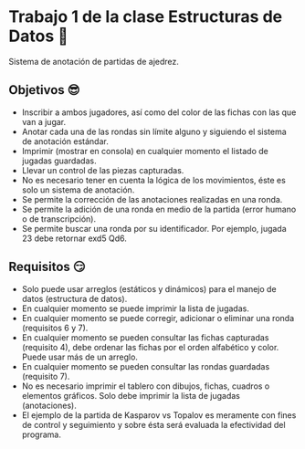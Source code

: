 # Trabajo 1 de la clase Estructuras de Datos 🥳

Sistema de anotación de partidas de
ajedrez.

## Objetivos 😎

- Inscribir a ambos jugadores, así como del color de las fichas con las que van a
  jugar.
- Anotar cada una de las rondas sin límite alguno y siguiendo el sistema de
  anotación estándar.
- Imprimir (mostrar en consola) en cualquier momento el listado de jugadas
  guardadas.
- Llevar un control de las piezas capturadas.
- No es necesario tener en cuenta la lógica de los movimientos, éste es solo un
  sistema de anotación.
- Se permite la corrección de las anotaciones realizadas en una ronda.
- Se permite la adición de una ronda en medio de la partida (error humano o de
  transcripción).
- Se permite buscar una ronda por su identificador. Por ejemplo, jugada 23 debe
  retornar exd5 Qd6.

## Requisitos 😏

- Solo puede usar arreglos (estáticos y dinámicos) para el manejo de datos
  (estructura de datos).
- En cualquier momento se puede imprimir la lista de jugadas.
- En cualquier momento se puede corregir, adicionar o eliminar una ronda
  (requisitos 6 y 7).
- En cualquier momento se pueden consultar las fichas capturadas (requisito 4),
  debe ordenar las fichas por el orden alfabético y color. Puede usar más de un
  arreglo.
- En cualquier momento se pueden consultar las rondas guardadas (requisito 7).
- No es necesario imprimir el tablero con dibujos, fichas, cuadros o elementos
  gráficos. Solo debe imprimir la lista de jugadas (anotaciones).
- El ejemplo de la partida de Kasparov vs Topalov es meramente con fines de
  control y seguimiento y sobre ésta será evaluada la efectividad del programa.
